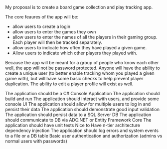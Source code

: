 My proposal is to create a board game collection and play tracking app.

The core feaures of the app will be:
- allow users to create a login
- allow users to enter the games they own
- allow users to enter the names of all the players in their gaming group. Each player will then be tracked separately.
- allow users to indicate how often they have played a given game.
- Allow users to indicate which other players they played with.

Because the app will be meant for a group of people who know each other well, the app will not be password protected. 
Anyone will have the ability to create a unique user (to better enable tracking whom you played a given game with), 
but will have some basic checks to help prevent player duplication. The ability to edit a player profile will exist as well. 




The application should be a C# Console Application
The application should build and run
The application should interact with users, and provide some console UI
The application should allow for multiple users to log in and persist their data
The application should demonstrate good input validation
The application should persist data to a SQL Server DB
The application should communicate to DB via ADO.NET or Entity Framework Core
The application should have unit tests
Nice to Have
n-tier architecture
dependency injection
The application should log errors and system events to a file or a DB table
Basic user authentication and authorization (admins vs normal users with passwords)
